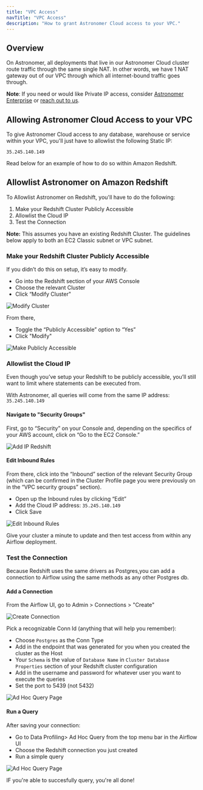 ```yaml
---
title: "VPC Access"
navTitle: "VPC Access"
description: "How to grant Astronomer Cloud access to your VPC."
---
```


## Overview

On Astronomer, all deployments that live in our Astronomer Cloud cluster route traffic through the same single NAT. In other words, we have 1 NAT gateway out of our VPC through which all internet-bound traffic goes through.

**Note**: If you need or would like Private IP access, consider [Astronomer Enterprise](/enterprise/) or [reach out to us](https://support.astronomer.io).

## Allowing Astronomer Cloud Access to your VPC

To give Astronomer Cloud access to any database, warehouse or service within your VPC, you'll just have to allowlist the following Static IP:

`35.245.140.149`

Read below for an example of how to do so within Amazon Redshift.

## Allowlist Astronomer on Amazon Redshift

To Allowlist Astronomer on Redshift, you'll have to do the following:

1. Make your Redshift Cluster Publicly Accessible
2. Allowlist the Cloud IP
3. Test the Connection

**Note:** This assumes you have an existing Redshift Cluster. The guidelines below apply to both an EC2 Classic subnet or VPC subnet.

### Make your Redshift Cluster Publicly Accessible

If you didn’t do this on setup, it’s easy to modify.

- Go into the Redshift section of your AWS Console
- Choose the relevant Cluster
- Click “Modify Cluster"

![Modify Cluster](https://assets2.astronomer.io/main/docs/vpc-access/allowlist-ip-modify-cluster-redshift.png)

From there,

- Toggle the “Publicly Accessible” option to “Yes”
- Click "Modify"

![Make Publicly Accessible](https://assets2.astronomer.io/main/docs/vpc-access/allowlist-ip-publicly-accessible-redshift.png)

### Allowlist the Cloud IP

Even though you’ve setup your Redshift to be publicly accessible, you’ll still want to limit where statements can be executed from.

With Astronomer, all queries will come from the same IP address: `35.245.140.149`

#### Navigate to "Security Groups"

First, go to “Security” on your Console and, depending on the specifics of your AWS account, click on “Go to the EC2 Console.”

![Add IP Redshift](https://assets2.astronomer.io/main/docs/vpc-access/allowlist-ip-add-ip-redshift.png)

#### Edit Inbound Rules

From there, click into the “Inbound” section of the relevant Security Group (which can be confirmed in the Cluster Profile page you were previously on in the “VPC security groups” section).

- Open up the Inbound rules by clicking “Edit”
- Add the Cloud IP address: `35.245.140.149`
- Click Save

![Edit Inbound Rules](https://assets2.astronomer.io/main/docs/vpc-access/allowlist-ip-inbound-rules-redshift.png)

Give your cluster a minute to update and then test access from within any Airflow deployment.

### Test the Connection

Because Redshift uses the same drivers as Postgres,you can add a connection to Airflow using the same methods as any other Postgres db.

#### Add a Connection

From the Airflow UI, go to Admin > Connections > "Create"

![Create Connection](https://assets2.astronomer.io/main/docs/vpc-access/allowlist-ip-create-connection.png)

Pick a recognizable Conn Id (anything that will help you remember):

- Choose `Postgres` as the Conn Type
- Add in the endpoint that was generated for you when you created the cluster as the Host
- Your `Schema` is the value of `Database Name` in `Cluster Database Properties` section of your Redshift cluster configuration
- Add in the username and password for whatever user you want to execute the queries
- Set the port to 5439 (not 5432)

![Ad Hoc Query Page](https://assets2.astronomer.io/main/docs/vpc-access/allowlist-ip-edit-connection-redshift.png)

#### Run a Query

After saving your connection:

- Go to Data Profiling> Ad Hoc Query from the top menu bar in the Airflow UI
- Choose the Redshift connection you just created
- Run a simple query

![Ad Hoc Query Page](https://assets2.astronomer.io/main/docs/vpc-access/allowlist-ip-ad-hoc-query-redshift.png)

IF you're able to succesfully query, you're all done!